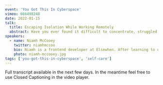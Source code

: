 ```yaml
---
event: 'You Got This In Cyberspace'
vimeo: 666498248
date: 2022-01-15
talk:
  title: Escaping Isolation While Working Remotely
  abstract: Have you ever found it difficult to concentrate, struggled to keep up momentum, or felt your passion for your side-project wane while working from home? So many remote developers know this all too well, and often it's a result of isolation. But even when it all feels a bit too much, there are ways you can overcome it. In this talk we'll dive into different methods to identify its onset, how to stop it from becoming overwhelming, and the practical ways you can lift yourself up out of that funk.
speakers:
  - name: Niamh McCooey
    twitter: niamhmccoo
    bio: Niamh is a frontend developer at Elsewhen. After learning to code in her spare time, she switched careers from publishing to tech in 2019 and has never looked back. She loves learning new things and helping those underrepresented in tech to flourish in their careers. When she's not building web apps or hanging out at meetups, she’s often working on her swimming technique in the salty Irish Sea
    photo: niamh-mccooey.jpg
tags: ['you-got-this-in-cyberspace', 'self-care']
---
```


Full transcript available in the next few days. In the meantime feel free to use Closed Captioning in the video player.

